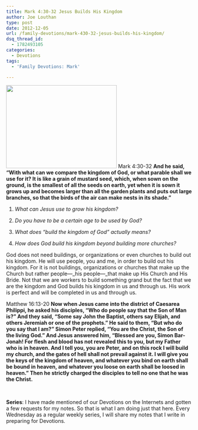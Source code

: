 ```yaml
---
title: Mark 4:30-32 Jesus Builds His Kingdom
author: Joe Louthan
type: post
date: 2012-12-05
url: /family-devotions/mark-430-32-jesus-builds-his-kingdom/
dsq_thread_id:
  - 1782493105
categories:
  - Devotions
tags:
  - 'Family Devotions: Mark'

---
```

[<img class="alignright size-medium wp-image-1492" title="MustardSeed" alt="" src="https://i2.wp.com/theologic.us/wp-content/uploads/2012/12/MustardSeed.jpg?resize=300%2C225" width="300" height="225" srcset="https://i2.wp.com/theologic.us/wp-content/uploads/2012/12/MustardSeed.jpg?resize=300%2C225 300w, https://i2.wp.com/theologic.us/wp-content/uploads/2012/12/MustardSeed.jpg?w=960 960w" sizes="(max-width: 300px) 100vw, 300px" data-recalc-dims="1" />][1] Mark 4:30-32 **And he said, “With what can we compare the kingdom of God, or what parable shall we use for it? It is like a grain of mustard seed, which, when sown on the ground, is the smallest of all the seeds on earth, yet when it is sown it grows up and becomes larger than all the garden plants and puts out large branches, so that the birds of the air can make nests in its shade.”**

1. _What can Jesus use to grow his kingdom?_

2. _Do you have to be a certain age to be used by God?_

3. _What does &#8220;build the kingdom of God&#8221; actually means?_

4. _How does God build his kingdom beyond building more churches?_

God does not need buildings, or organizations or even churches to build out his kingdom. He will use people, you and me, in order to build out his kingdom. For it is not buildings, organizations or churches that make up the Church but rather people—_his people—_that make up His Church and His Bride. Not that we are workers to build something grand but the fact that we are the kingdom and God builds his kingdom in us and through us. His work is perfect and will be completed in us and through us.

Matthew 16:13-20 **Now when Jesus came into the district of Caesarea Philippi, he asked his disciples, “Who do people say that the Son of Man is?” And they said, “Some say John the Baptist, others say Elijah, and others Jeremiah or one of the prophets.” He said to them, “But who do you say that I am?” Simon Peter replied, “You are the Christ, the Son of the living God.” And Jesus answered him, “Blessed are you, Simon Bar-Jonah! For flesh and blood has not revealed this to you, but my Father who is in heaven. And I tell you, you are Peter, and on this rock I will build my church, and the gates of hell shall not prevail against it. I will give you the keys of the kingdom of heaven, and whatever you bind on earth shall be bound in heaven, and whatever you loose on earth shall be loosed in heaven.” Then he strictly charged the disciples to tell no one that he was the Christ.**

&nbsp;

**Series**: I have made mentioned of our Devotions on the Internets and gotten a few requests for my notes. So that is what I am doing just that here. Every Wednesday as a regular weekly series, I will share my notes that I write in preparing for Devotions.

 [1]: https://i2.wp.com/theologic.us/wp-content/uploads/2012/12/MustardSeed.jpg